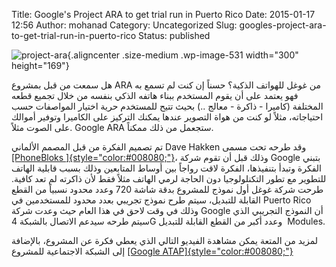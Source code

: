 Title: Google's Project ARA to get trial run in Puerto Rico
Date: 2015-01-17 12:56
Author: mohanad
Category: Uncategorized
Slug: googles-project-ara-to-get-trial-run-in-puerto-rico
Status: published

![project-ara](http://mycodee.com/wp-content/uploads/2015/01/project-ara-300x169.jpg){.aligncenter .size-medium .wp-image-531 width="300" height="169"}

هل سمعت من قبل بمشروع ARA من غوغل للهواتف الذكية؟ حسناً إن كنت لم تسمع به فهو يعتمد على أن يقوم المستخدم ببناء هاتفه الذكي بنفسه من خلال تجميع قطعه المختلفة (كاميرا - ذاكرة - معالج ..) بحيث تتيح للمستخدم حرية اختيار المواصفات حسب احتياجاته، مثلاً لو كنت من هواة التصوير عندها يمكنك التركيز على الكاميرا وتوفير أموالك على الصوت مثلاً. Google ARA ستجعمل من ذلك ممكناً.

تم تصميم الفكرة من قبل المصمم الألماني Dave Hakken وقد طرحه تحت مسمى [[PhoneBloks ]{style="color:#008080;"}](http://www.gizmag.com/phonebloks-concept-modular-smartphone/29084/)، وذلك قبل أن تقوم شركة Google بتبني الفكرة وتبدأ بتنفيذها، الفكرة لاقت رواجاً بين أوساط المتابعين وذلك بسبب قابلية الهاتف للتطوير مع تطور التكنلولوجيا دون الحاجة لرمي الهاتف مثلاً فقط لأن ذاكرته لم تعد كافية. طرحت شركة غوغل أول نموذج للمشروع بدقة شاشة 720 وعدد محدود نسبياً من القطع القابلة للتبديل، سيتم طرح نموذج تجريبي بعدد محدود للمستخدمين في Puerto Rico وذلك في وقت لاحق في هذا العام حيث وعدت شركة Google أن النموذج التجريبي الذي سيتم طرحه سيدعم الاتصال بالشبكة 4G وعدد أكبر من القطع القابلة للتبديل  Modules.

لمزيد من المتعة يمكن مشاهدة الفيديو التالي الذي يعطي فكرة عن المشروع، بالإضافة إلى الشبكة الاجتماعية للمشروع [[Google ATAP]{style="color:#008080;"}](https://plus.google.com/+GoogleATAP/posts)

 
